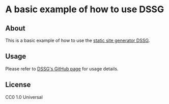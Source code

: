 A basic example of how to use DSSG
==================================

About
-----
This is a basic example of how to use the [static site generator DSSG](https://github.com/kambrium/dssg "DSSG on GitHub").

Usage
-----
Please refer to [DSSG's GitHub page](https://github.com/kambrium/dssg "DSSG on GitHub") for usage details.

License
-------
CC0 1.0 Universal